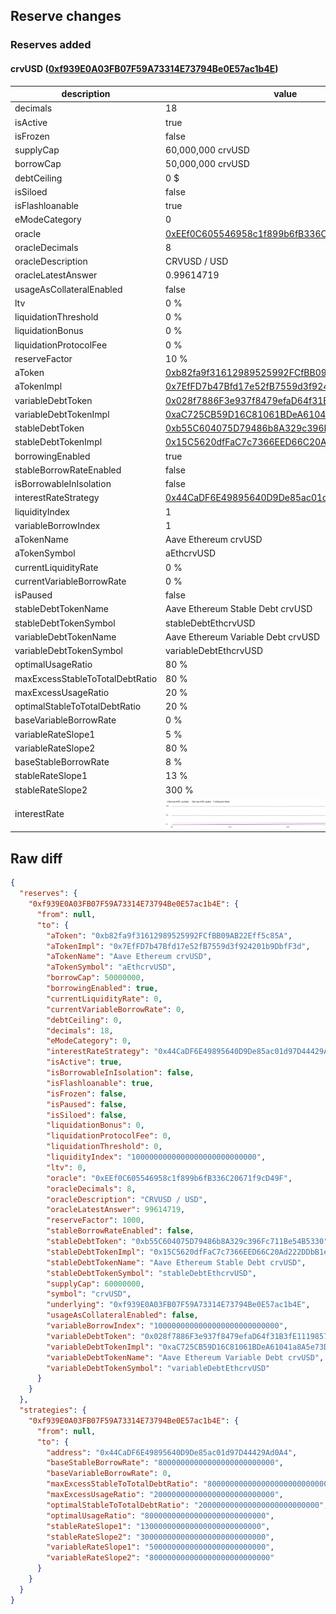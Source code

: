 ## Reserve changes

### Reserves added

#### crvUSD ([0xf939E0A03FB07F59A73314E73794Be0E57ac1b4E](https://etherscan.io/address/0xf939E0A03FB07F59A73314E73794Be0E57ac1b4E))

| description | value |
| --- | --- |
| decimals | 18 |
| isActive | true |
| isFrozen | false |
| supplyCap | 60,000,000 crvUSD |
| borrowCap | 50,000,000 crvUSD |
| debtCeiling | 0 $ |
| isSiloed | false |
| isFlashloanable | true |
| eModeCategory | 0 |
| oracle | [0xEEf0C605546958c1f899b6fB336C20671f9cD49F](https://etherscan.io/address/0xEEf0C605546958c1f899b6fB336C20671f9cD49F) |
| oracleDecimals | 8 |
| oracleDescription | CRVUSD / USD |
| oracleLatestAnswer | 0.99614719 |
| usageAsCollateralEnabled | false |
| ltv | 0 % |
| liquidationThreshold | 0 % |
| liquidationBonus | 0 % |
| liquidationProtocolFee | 0 % |
| reserveFactor | 10 % |
| aToken | [0xb82fa9f31612989525992FCfBB09AB22Eff5c85A](https://etherscan.io/address/0xb82fa9f31612989525992FCfBB09AB22Eff5c85A) |
| aTokenImpl | [0x7EfFD7b47Bfd17e52fB7559d3f924201b9DbfF3d](https://etherscan.io/address/0x7EfFD7b47Bfd17e52fB7559d3f924201b9DbfF3d) |
| variableDebtToken | [0x028f7886F3e937f8479efaD64f31B3fE1119857a](https://etherscan.io/address/0x028f7886F3e937f8479efaD64f31B3fE1119857a) |
| variableDebtTokenImpl | [0xaC725CB59D16C81061BDeA61041a8A5e73DA9EC6](https://etherscan.io/address/0xaC725CB59D16C81061BDeA61041a8A5e73DA9EC6) |
| stableDebtToken | [0xb55C604075D79486b8A329c396Fc711Be54B5330](https://etherscan.io/address/0xb55C604075D79486b8A329c396Fc711Be54B5330) |
| stableDebtTokenImpl | [0x15C5620dfFaC7c7366EED66C20Ad222DDbB1eD57](https://etherscan.io/address/0x15C5620dfFaC7c7366EED66C20Ad222DDbB1eD57) |
| borrowingEnabled | true |
| stableBorrowRateEnabled | false |
| isBorrowableInIsolation | false |
| interestRateStrategy | [0x44CaDF6E49895640D9De85ac01d97D44429Ad0A4](https://etherscan.io/address/0x44CaDF6E49895640D9De85ac01d97D44429Ad0A4) |
| liquidityIndex | 1 |
| variableBorrowIndex | 1 |
| aTokenName | Aave Ethereum crvUSD |
| aTokenSymbol | aEthcrvUSD |
| currentLiquidityRate | 0 % |
| currentVariableBorrowRate | 0 % |
| isPaused | false |
| stableDebtTokenName | Aave Ethereum Stable Debt crvUSD |
| stableDebtTokenSymbol | stableDebtEthcrvUSD |
| variableDebtTokenName | Aave Ethereum Variable Debt crvUSD |
| variableDebtTokenSymbol | variableDebtEthcrvUSD |
| optimalUsageRatio | 80 % |
| maxExcessStableToTotalDebtRatio | 80 % |
| maxExcessUsageRatio | 20 % |
| optimalStableToTotalDebtRatio | 20 % |
| baseVariableBorrowRate | 0 % |
| variableRateSlope1 | 5 % |
| variableRateSlope2 | 80 % |
| baseStableBorrowRate | 8 % |
| stableRateSlope1 | 13 % |
| stableRateSlope2 | 300 % |
| interestRate | ![ir](/.assets/964205bd85f6f4e4de171c694a4116a90a534cac.svg) |


## Raw diff

```json
{
  "reserves": {
    "0xf939E0A03FB07F59A73314E73794Be0E57ac1b4E": {
      "from": null,
      "to": {
        "aToken": "0xb82fa9f31612989525992FCfBB09AB22Eff5c85A",
        "aTokenImpl": "0x7EfFD7b47Bfd17e52fB7559d3f924201b9DbfF3d",
        "aTokenName": "Aave Ethereum crvUSD",
        "aTokenSymbol": "aEthcrvUSD",
        "borrowCap": 50000000,
        "borrowingEnabled": true,
        "currentLiquidityRate": 0,
        "currentVariableBorrowRate": 0,
        "debtCeiling": 0,
        "decimals": 18,
        "eModeCategory": 0,
        "interestRateStrategy": "0x44CaDF6E49895640D9De85ac01d97D44429Ad0A4",
        "isActive": true,
        "isBorrowableInIsolation": false,
        "isFlashloanable": true,
        "isFrozen": false,
        "isPaused": false,
        "isSiloed": false,
        "liquidationBonus": 0,
        "liquidationProtocolFee": 0,
        "liquidationThreshold": 0,
        "liquidityIndex": "1000000000000000000000000000",
        "ltv": 0,
        "oracle": "0xEEf0C605546958c1f899b6fB336C20671f9cD49F",
        "oracleDecimals": 8,
        "oracleDescription": "CRVUSD / USD",
        "oracleLatestAnswer": 99614719,
        "reserveFactor": 1000,
        "stableBorrowRateEnabled": false,
        "stableDebtToken": "0xb55C604075D79486b8A329c396Fc711Be54B5330",
        "stableDebtTokenImpl": "0x15C5620dfFaC7c7366EED66C20Ad222DDbB1eD57",
        "stableDebtTokenName": "Aave Ethereum Stable Debt crvUSD",
        "stableDebtTokenSymbol": "stableDebtEthcrvUSD",
        "supplyCap": 60000000,
        "symbol": "crvUSD",
        "underlying": "0xf939E0A03FB07F59A73314E73794Be0E57ac1b4E",
        "usageAsCollateralEnabled": false,
        "variableBorrowIndex": "1000000000000000000000000000",
        "variableDebtToken": "0x028f7886F3e937f8479efaD64f31B3fE1119857a",
        "variableDebtTokenImpl": "0xaC725CB59D16C81061BDeA61041a8A5e73DA9EC6",
        "variableDebtTokenName": "Aave Ethereum Variable Debt crvUSD",
        "variableDebtTokenSymbol": "variableDebtEthcrvUSD"
      }
    }
  },
  "strategies": {
    "0xf939E0A03FB07F59A73314E73794Be0E57ac1b4E": {
      "from": null,
      "to": {
        "address": "0x44CaDF6E49895640D9De85ac01d97D44429Ad0A4",
        "baseStableBorrowRate": "80000000000000000000000000",
        "baseVariableBorrowRate": 0,
        "maxExcessStableToTotalDebtRatio": "800000000000000000000000000",
        "maxExcessUsageRatio": "200000000000000000000000000",
        "optimalStableToTotalDebtRatio": "200000000000000000000000000",
        "optimalUsageRatio": "800000000000000000000000000",
        "stableRateSlope1": "130000000000000000000000000",
        "stableRateSlope2": "3000000000000000000000000000",
        "variableRateSlope1": "50000000000000000000000000",
        "variableRateSlope2": "800000000000000000000000000"
      }
    }
  }
}
```